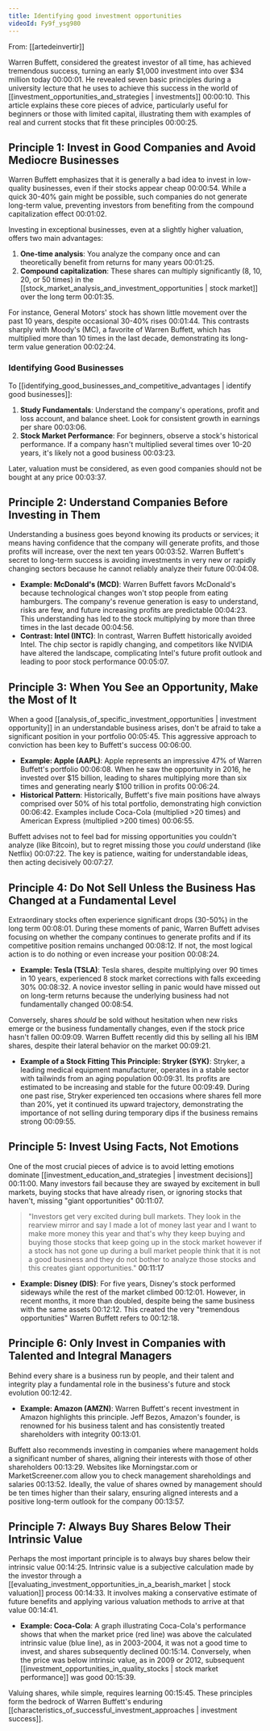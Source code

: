 ```yaml
---
title: Identifying good investment opportunities
videoId: Fy9f_ysg980
---
```


From: [[artedeinvertir]] <br/> 

Warren Buffett, considered the greatest investor of all time, has achieved tremendous success, turning an early $1,000 investment into over $34 million today <a class="yt-timestamp" data-t="00:00:01">00:00:01</a>. He revealed seven basic principles during a university lecture that he uses to achieve this success in the world of [[investment_opportunities_and_strategies | investments]] <a class="yt-timestamp" data-t="00:00:10">00:00:10</a>. This article explains these core pieces of advice, particularly useful for beginners or those with limited capital, illustrating them with examples of real and current stocks that fit these principles <a class="yt-timestamp" data-t="00:00:25">00:00:25</a>.

## Principle 1: Invest in Good Companies and Avoid Mediocre Businesses

Warren Buffett emphasizes that it is generally a bad idea to invest in low-quality businesses, even if their stocks appear cheap <a class="yt-timestamp" data-t="00:00:54">00:00:54</a>. While a quick 30-40% gain might be possible, such companies do not generate long-term value, preventing investors from benefiting from the compound capitalization effect <a class="yt-timestamp" data-t="00:01:02">00:01:02</a>.

Investing in exceptional businesses, even at a slightly higher valuation, offers two main advantages:
1.  **One-time analysis**: You analyze the company once and can theoretically benefit from returns for many years <a class="yt-timestamp" data-t="00:01:25">00:01:25</a>.
2.  **Compound capitalization**: These shares can multiply significantly (8, 10, 20, or 50 times) in the [[stock_market_analysis_and_investment_opportunities | stock market]] over the long term <a class="yt-timestamp" data-t="00:01:35">00:01:35</a>.

For instance, General Motors' stock has shown little movement over the past 10 years, despite occasional 30-40% rises <a class="yt-timestamp" data-t="00:01:44">00:01:44</a>. This contrasts sharply with Moody's (MC), a favorite of Warren Buffett, which has multiplied more than 10 times in the last decade, demonstrating its long-term value generation <a class="yt-timestamp" data-t="00:02:24">00:02:24</a>.

### Identifying Good Businesses

To [[identifying_good_businesses_and_competitive_advantages | identify good businesses]]:
1.  **Study Fundamentals**: Understand the company's operations, profit and loss account, and balance sheet. Look for consistent growth in earnings per share <a class="yt-timestamp" data-t="00:03:06">00:03:06</a>.
2.  **Stock Market Performance**: For beginners, observe a stock's historical performance. If a company hasn't multiplied several times over 10-20 years, it's likely not a good business <a class="yt-timestamp" data-t="00:03:23">00:03:23</a>.

Later, valuation must be considered, as even good companies should not be bought at any price <a class="yt-timestamp" data-t="00:03:37">00:03:37</a>.

## Principle 2: Understand Companies Before Investing in Them

Understanding a business goes beyond knowing its products or services; it means having confidence that the company will generate profits, and those profits will increase, over the next ten years <a class="yt-timestamp" data-t="00:03:52">00:03:52</a>. Warren Buffett's secret to long-term success is avoiding investments in very new or rapidly changing sectors because he cannot reliably analyze their future <a class="yt-timestamp" data-t="00:04:08">00:04:08</a>.

*   **Example: McDonald's (MCD)**: Warren Buffett favors McDonald's because technological changes won't stop people from eating hamburgers. The company's revenue generation is easy to understand, risks are few, and future increasing profits are predictable <a class="yt-timestamp" data-t="00:04:23">00:04:23</a>. This understanding has led to the stock multiplying by more than three times in the last decade <a class="yt-timestamp" data-t="00:04:56">00:04:56</a>.
*   **Contrast: Intel (INTC)**: In contrast, Warren Buffett historically avoided Intel. The chip sector is rapidly changing, and competitors like NVIDIA have altered the landscape, complicating Intel's future profit outlook and leading to poor stock performance <a class="yt-timestamp" data-t="00:05:07">00:05:07</a>.

## Principle 3: When You See an Opportunity, Make the Most of It

When a good [[analysis_of_specific_investment_opportunities | investment opportunity]] in an understandable business arises, don't be afraid to take a significant position in your portfolio <a class="yt-timestamp" data-t="00:05:45">00:05:45</a>. This aggressive approach to conviction has been key to Buffett's success <a class="yt-timestamp" data-t="00:06:00">00:06:00</a>.

*   **Example: Apple (AAPL)**: Apple represents an impressive 47% of Warren Buffett's portfolio <a class="yt-timestamp" data-t="00:06:08">00:06:08</a>. When he saw the opportunity in 2016, he invested over $15 billion, leading to shares multiplying more than six times and generating nearly $100 trillion in profits <a class="yt-timestamp" data-t="00:06:24">00:06:24</a>.
*   **Historical Pattern**: Historically, Buffett's five main positions have always comprised over 50% of his total portfolio, demonstrating high conviction <a class="yt-timestamp" data-t="00:06:42">00:06:42</a>. Examples include Coca-Cola (multiplied >20 times) and American Express (multiplied >200 times) <a class="yt-timestamp" data-t="00:06:55">00:06:55</a>.

Buffett advises not to feel bad for missing opportunities you couldn't analyze (like Bitcoin), but to regret missing those you *could* understand (like Netflix) <a class="yt-timestamp" data-t="00:07:22">00:07:22</a>. The key is patience, waiting for understandable ideas, then acting decisively <a class="yt-timestamp" data-t="00:07:27">00:07:27</a>.

## Principle 4: Do Not Sell Unless the Business Has Changed at a Fundamental Level

Extraordinary stocks often experience significant drops (30-50%) in the long term <a class="yt-timestamp" data-t="00:08:01">00:08:01</a>. During these moments of panic, Warren Buffett advises focusing on whether the company continues to generate profits and if its competitive position remains unchanged <a class="yt-timestamp" data-t="00:08:12">00:08:12</a>. If not, the most logical action is to do nothing or even increase your position <a class="yt-timestamp" data-t="00:08:24">00:08:24</a>.

*   **Example: Tesla (TSLA)**: Tesla shares, despite multiplying over 90 times in 10 years, experienced 8 stock market corrections with falls exceeding 30% <a class="yt-timestamp" data-t="00:08:32">00:08:32</a>. A novice investor selling in panic would have missed out on long-term returns because the underlying business had not fundamentally changed <a class="yt-timestamp" data-t="00:08:54">00:08:54</a>.

Conversely, shares *should* be sold without hesitation when new risks emerge or the business fundamentally changes, even if the stock price hasn't fallen <a class="yt-timestamp" data-t="00:09:09">00:09:09</a>. Warren Buffett recently did this by selling all his IBM shares, despite their lateral behavior on the market <a class="yt-timestamp" data-t="00:09:21">00:09:21</a>.

*   **Example of a Stock Fitting This Principle: Stryker (SYK)**: Stryker, a leading medical equipment manufacturer, operates in a stable sector with tailwinds from an aging population <a class="yt-timestamp" data-t="00:09:31">00:09:31</a>. Its profits are estimated to be increasing and stable for the future <a class="yt-timestamp" data-t="00:09:49">00:09:49</a>. During one past rise, Stryker experienced ten occasions where shares fell more than 20%, yet it continued its upward trajectory, demonstrating the importance of not selling during temporary dips if the business remains strong <a class="yt-timestamp" data-t="00:09:55">00:09:55</a>.

## Principle 5: Invest Using Facts, Not Emotions

One of the most crucial pieces of advice is to avoid letting emotions dominate [[investment_education_and_strategies | investment decisions]] <a class="yt-timestamp" data-t="00:11:00">00:11:00</a>. Many investors fail because they are swayed by excitement in bull markets, buying stocks that have already risen, or ignoring stocks that haven't, missing "giant opportunities" <a class="yt-timestamp" data-t="00:11:07">00:11:07</a>.

> "Investors get very excited during bull markets. They look in the rearview mirror and say I made a lot of money last year and I want to make more money this year and that's why they keep buying and buying those stocks that keep going up in the stock market however if a stock has not gone up during a bull market people think that it is not a good business and they do not bother to analyze those stocks and this creates giant opportunities." <a class="yt-timestamp" data-t="00:11:17">00:11:17</a>

*   **Example: Disney (DIS)**: For five years, Disney's stock performed sideways while the rest of the market climbed <a class="yt-timestamp" data-t="00:12:01">00:12:01</a>. However, in recent months, it more than doubled, despite being the same business with the same assets <a class="yt-timestamp" data-t="00:12:12">00:12:12</a>. This created the very "tremendous opportunities" Warren Buffett refers to <a class="yt-timestamp" data-t="00:12:18">00:12:18</a>.

## Principle 6: Only Invest in Companies with Talented and Integral Managers

Behind every share is a business run by people, and their talent and integrity play a fundamental role in the business's future and stock evolution <a class="yt-timestamp" data-t="00:12:42">00:12:42</a>.

*   **Example: Amazon (AMZN)**: Warren Buffett's recent investment in Amazon highlights this principle. Jeff Bezos, Amazon's founder, is renowned for his business talent and has consistently treated shareholders with integrity <a class="yt-timestamp" data-t="00:13:01">00:13:01</a>.

Buffett also recommends investing in companies where management holds a significant number of shares, aligning their interests with those of other shareholders <a class="yt-timestamp" data-t="00:13:29">00:13:29</a>. Websites like Morningstar.com or MarketScreener.com allow you to check management shareholdings and salaries <a class="yt-timestamp" data-t="00:13:52">00:13:52</a>. Ideally, the value of shares owned by management should be ten times higher than their salary, ensuring aligned interests and a positive long-term outlook for the company <a class="yt-timestamp" data-t="00:13:57">00:13:57</a>.

## Principle 7: Always Buy Shares Below Their Intrinsic Value

Perhaps the most important principle is to always buy shares below their intrinsic value <a class="yt-timestamp" data-t="00:14:25">00:14:25</a>. Intrinsic value is a subjective calculation made by the investor through a [[evaluating_investment_opportunities_in_a_bearish_market | stock valuation]] process <a class="yt-timestamp" data-t="00:14:33">00:14:33</a>. It involves making a conservative estimate of future benefits and applying various valuation methods to arrive at that value <a class="yt-timestamp" data-t="00:14:41">00:14:41</a>.

*   **Example: Coca-Cola**: A graph illustrating Coca-Cola's performance shows that when the market price (red line) was above the calculated intrinsic value (blue line), as in 2003-2004, it was not a good time to invest, and shares subsequently declined <a class="yt-timestamp" data-t="00:15:14">00:15:14</a>. Conversely, when the price was below intrinsic value, as in 2009 or 2012, subsequent [[investment_opportunities_in_quality_stocks | stock market performance]] was good <a class="yt-timestamp" data-t="00:15:39">00:15:39</a>.

Valuing shares, while simple, requires learning <a class="yt-timestamp" data-t="00:15:45">00:15:45</a>. These principles form the bedrock of Warren Buffett's enduring [[characteristics_of_successful_investment_approaches | investment success]].